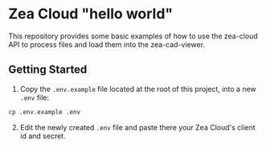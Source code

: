 # Zea Cloud "hello world"

This repository provides some basic examples of how to use the zea-cloud API to process files and load them into the zea-cad-viewer.

## Getting Started

1. Copy the `.env.example` file located at the root of this project, into a new `.env` file:

```bash
cp .env.example .env
```

2. Edit the newly created `.env` file and paste there your Zea Cloud's client id and secret.
